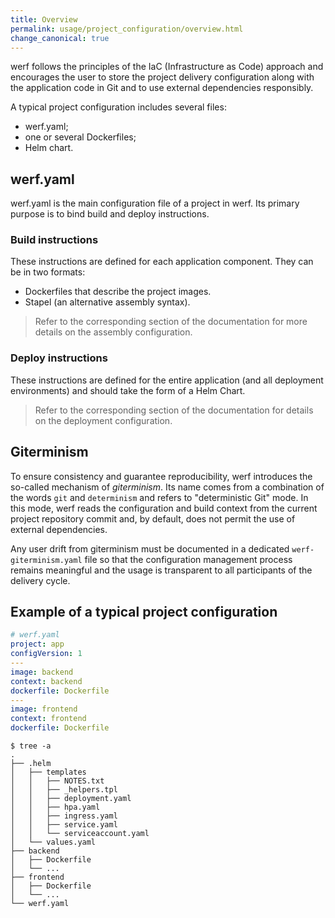 ```yaml
---
title: Overview
permalink: usage/project_configuration/overview.html
change_canonical: true
---
```


werf follows the principles of the IaC (Infrastructure as Code) approach and encourages the user to store the project delivery configuration along with the application code in Git and to use external dependencies responsibly.

A typical project configuration includes several files:

- werf.yaml;
- one or several Dockerfiles;
- Helm chart.

## werf.yaml

werf.yaml is the main configuration file of a project in werf. Its primary purpose is to bind build and deploy instructions.

### Build instructions

These instructions are defined for each application component. They can be in two formats:
- Dockerfiles that describe the project images.
- Stapel (an alternative assembly syntax).

> Refer to the corresponding section of the documentation for more details on the assembly configuration.

### Deploy instructions

These instructions are defined for the entire application (and all deployment environments) and should take the form of a Helm Chart.

> Refer to the corresponding section of the documentation for details on the deployment configuration.

## Giterminism

To ensure consistency and guarantee reproducibility, werf introduces the so-called mechanism of _giterminism_. Its name comes from a combination of the words `git` and `determinism` and refers to "deterministic Git" mode. In this mode, werf reads the configuration and build context from the current project repository commit and, by default, does not permit the use of external dependencies.



Any user drift from giterminism must be documented in a dedicated `werf-giterminism.yaml` file so that the configuration management process remains meaningful and the usage is transparent to all participants of the delivery cycle.

## Example of a typical project configuration

```yaml
# werf.yaml
project: app
configVersion: 1
---
image: backend
context: backend
dockerfile: Dockerfile
---
image: frontend
context: frontend
dockerfile: Dockerfile
```

```shell
$ tree -a
.
├── .helm
│   ├── templates
│   │   ├── NOTES.txt
│   │   ├── _helpers.tpl
│   │   ├── deployment.yaml
│   │   ├── hpa.yaml
│   │   ├── ingress.yaml
│   │   ├── service.yaml
│   │   └── serviceaccount.yaml
│   └── values.yaml
├── backend
│   ├── Dockerfile
│   └── ...
├── frontend
│   ├── Dockerfile
│   └── ...
└── werf.yaml
```